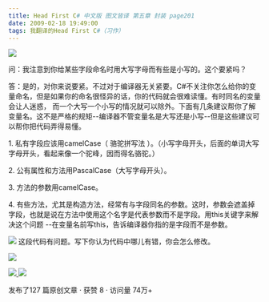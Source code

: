 ```yaml
---
title: Head First C# 中文版 图文皆译 第五章 封装 page201
date: 2009-02-18 19:49:00
tags: 我翻译的Head First C#（习作）
---
```

![](https://p-blog.csdn.net/images/p_blog_csdn_net/cuipengfei1/EntryImages/20090218/2009-02-18_19-30-10.jpg)

问：我注意到你给某些字段命名时用大写字母而有些是小写的。这个要紧吗？

答：是的，对你来说要紧。不过对于编译器无关紧要。C#不关注你怎么给你的变量命名，但是如果你的命名很怪异的话，你的代码就会很难读懂。有时同名的变量会让人迷惑，
而一个大写一个小写的情况就可以除外。下面有几条建议帮你了解变量名。这不是严格的规矩--编译器不管变量名是大写还是小写--但是这些建议可以帮你把代码弄得易懂。

1\.  私有字段应该用camelCase（  骆驼拼写法  ）。（小写字母开头，后面的单词大写字母开头，看起来像一个驼峰，因而得名骆驼。）

2\.  公有属性和方法用PascalCase（大写字母开头）。

3\.  方法的参数用camelCase。

4\.
有些方法，尤其是构造方法，经常有与字段同名的参数。这时，参数会遮盖掉字段，也就是说在方法中使用这个名字是代表参数而不是字段。用this关键字来解决这个问题
--在变量名前写this，告诉编译器你指的是字段而不是参数。

![](https://p-blog.csdn.net/images/p_blog_csdn_net/cuipengfei1/EntryImages/20090218/2009-02-18_19-45-08.jpg) 这段代码有问题。写下你认为代码中哪儿有错，你会怎么修改。

![](https://p-blog.csdn.net/images/p_blog_csdn_net/cuipengfei1/EntryImages/20090218/2009-02-18_19-47-14.jpg)



[ ![](https://profile.csdnimg.cn/5/2/5/3_cuipengfei1)
![](https://g.csdnimg.cn/static/user-reg-year/1x/11.png)
](https://blog.csdn.net/cuipengfei1)



发布了127 篇原创文章  ·  获赞 8  ·  访问量 74万+

